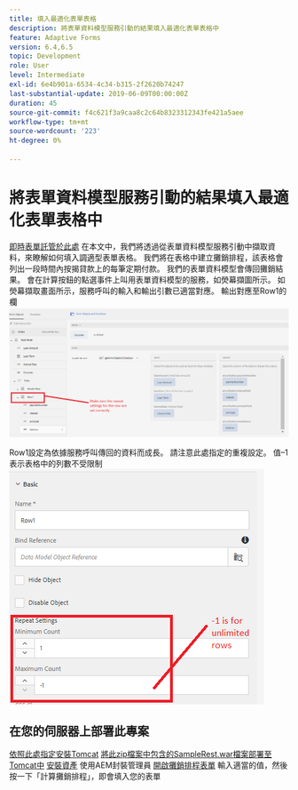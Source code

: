```yaml
---
title: 填入最適化表單表格
description: 將表單資料模型服務引動的結果填入最適化表單表格中
feature: Adaptive Forms
version: 6.4,6.5
topic: Development
role: User
level: Intermediate
exl-id: 6e4b901a-6534-4c34-b315-2f2620b74247
last-substantial-update: 2019-06-09T00:00:00Z
duration: 45
source-git-commit: f4c621f3a9caa8c2c64b8323312343fe421a5aee
workflow-type: tm+mt
source-wordcount: '223'
ht-degree: 0%

---
```


# 將表單資料模型服務引動的結果填入最適化表單表格中

[即時表單託管於此處](https://forms.enablementadobe.com/content/dam/formsanddocuments/amortization/jcr:content?wcmmode=disabled)
在本文中，我們將透過從表單資料模型服務引動中擷取資料，來瞭解如何填入調適型表單表格。 我們將在表格中建立攤銷排程，該表格會列出一段時間內按揭貸款上的每筆定期付款。 我們的表單資料模型會傳回攤銷結果。 會在計算按鈕的點選事件上叫用表單資料模型的服務，如熒幕擷圖所示。 如熒幕擷取畫面所示，服務呼叫的輸入和輸出引數已適當對應。 輸出對應至Row1的欄
![clickevent](assets/amortization.PNG)

Row1設定為依據服務呼叫傳回的資料而成長。 請注意此處指定的重複設定。 值–1表示表格中的列數不受限制
![Row1](assets/rowconfiguration.PNG)

## 在您的伺服器上部署此專案

[依照此處指定安裝Tomcat](/help/forms/ic-print-channel-tutorial/set-up-tomcat.md)
[將此zip檔案中包含的SampleRest.war檔案部署至Tomcat中](assets/sample-rest.zip)
[安裝資產](assets/amortizationschedule.zip) 使用AEM封裝管理員
[開啟攤銷排程表單](http://localhost:4502/content/dam/formsanddocuments/amortization/jcr:content?wcmmode=disabled)
輸入適當的值，然後按一下「計算攤銷排程」，即會填入您的表單
